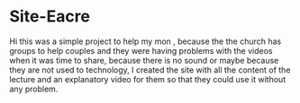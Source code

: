 # Site-Eacre 
Hi this was a simple project to help my mon , because the the church has groups to help couples and they were having problems with the videos when it was time to share, because there is no sound or maybe because they are not used to technology, I created the site with all the content of the lecture and an explanatory video for them so that they could use it without any problem.

